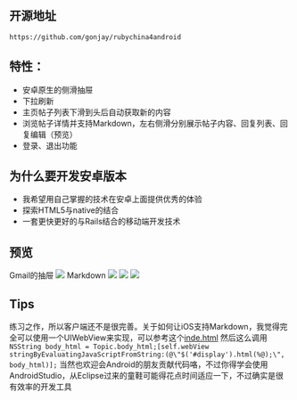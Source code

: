 ## 开源地址

    https://github.com/gonjay/rubychina4android

## 特性：

 * 安卓原生的侧滑抽屉
 * 下拉刷新
 * 主页帖子列表下滑到头后自动获取新的内容
 * 浏览帖子详情并支持Markdown，左右侧滑分别展示帖子内容、回复列表、回复编辑（预览）
 * 登录、退出功能

## 为什么要开发安卓版本

 * 我希望用自己掌握的技术在安卓上面提供优秀的体验
 * 探索HTML5与native的结合
 * 一套更快更好的与Rails结合的移动端开发技术

## 预览

 Gmail的抽屉
 ![](http://rubychina.qiniudn.com/media-20140204%20(1).png?imageView2/1/w/300/h/550)
 Markdown
 ![](http://rubychina.qiniudn.com/media-20140204.png?imageView2/1/w/300/h/550)
 ![](http://rubychina.qiniudn.com/media-20140204%20(2).png?imageView2/1/w/300/h/550) ![](http://rubychina.qiniudn.com/media-20140204%20(3).png?imageView2/1/w/300/h/550) 

## Tips

 练习之作，所以客户端还不是很完善。关于如何让iOS支持Markdown，我觉得完全可以使用一个UIWebView来实现，可以参考这个[inde.html](https://github.com/gonjay/rubychina4android/blob/master/app/src/main/assets/index.html)
 然后这么调用
 ```NSString body_html = Topic.body_html;[self.webView stringByEvaluatingJavaScriptFromString:(@\"$('#display').html(%@);\", body_html)];```
 当然也欢迎会Android的朋友贡献代码咯，不过你得学会使用AndroidStudio，从Eclipse过来的童鞋可能得花点时间适应一下，不过确实是很有效率的开发工具